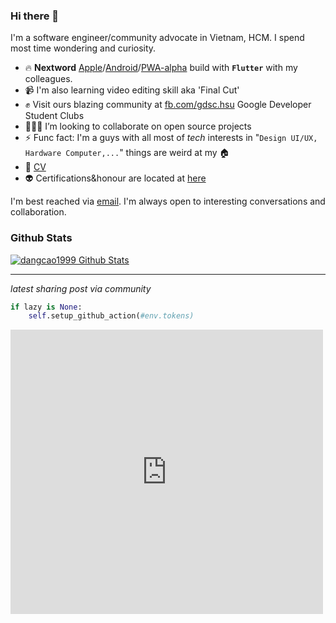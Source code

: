 ### Hi there 👋

I'm a software engineer/community advocate in Vietnam, HCM. I spend most time wondering and curiosity.

- 🔥 **Nextword** [Apple](https://apps.apple.com/vn/app/nextword/id1586762180)/[Android](https://play.google.com/store/apps/details?id=com.nextword.nextword)/[PWA-alpha](http://nextword-me-with-my-friends.web.app) build with **`Flutter`** with my colleagues.
- 📹 I'm also learning video editing skill aka 'Final Cut'
- ✊ Visit ours blazing community at [fb.com/gdsc.hsu](https://www.facebook.com/gdsc.hsu) Google Developer Student Clubs
- 👨🏻‍💻 I’m looking to collaborate on open source projects
- ⚡ Func fact: I'm a guys with all most of *tech* interests in "`Design UI/UX, Hardware Computer,...`" things are weird at my 🏠
- 🔗 [CV](./docs/CV.pdf)
- 👽 Certifications&honour are located at [here]()

<div>
    I'm best reached via <a href="mailto:dangcao3659@gmail.com"/>email</a>. I'm always open to interesting conversations and collaboration.
</div>
 


### Github Stats

[![dangcao1999 Github Stats](https://github-readme-stats.vercel.app/api?username=dangcao1999&count_private=true&theme=default&show_icons=true)](https://github.com/dangcao1999)

----
*latest sharing post via community*
```python
if lazy is None:
    self.setup_github_action(#env.tokens)
```
<iframe src="https://www.facebook.com/plugins/post.php?href=https%3A%2F%2Fwww.facebook.com%2Fgdsc.hsu%2Fposts%2F135463578794377&show_text=true&width=500" width="500" height="455" style="border:none;overflow:hidden" scrolling="no" frameborder="0" allowfullscreen="true" allow="autoplay; clipboard-write; encrypted-media; picture-in-picture; web-share"></iframe>
